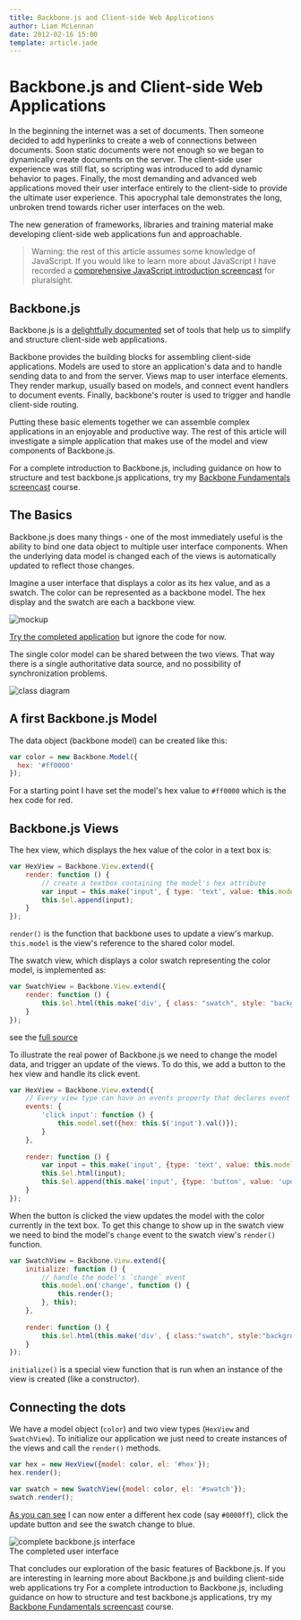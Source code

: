 ```yaml
---
title: Backbone.js and Client-side Web Applications
author: Liam McLennan
date: 2012-02-16 15:00
template: article.jade
---
```


Backbone.js and Client-side Web Applications
============

In the beginning the internet was a set of documents. Then someone decided to add hyperlinks to create a web of connections between documents. Soon static documents were not enough so we began to dynamically create documents on the server. The client-side user experience was still flat, so scripting was introduced to add dynamic behavior to pages. Finally, the most demanding and advanced web applications moved their user interface entirely to the client-side to provide the ultimate user experience. This apocryphal tale demonstrates the long, unbroken trend towards richer user interfaces on the web. 

The new generation of frameworks, libraries and training material make developing client-side web applications fun and approachable. 

> Warning: the rest of this article assumes some knowledge of JavaScript. If you would like to learn more about JavaScript I have recorded a [comprehensive JavaScript introduction screencast](http://pluralsight.com/training/Courses/TableOfContents/jscript-fundamentals) for pluralsight.

Backbone.js
-----------

Backbone.js is a [delightfully documented](http://backbonejs.org/) set of tools that help us to simplify and structure client-side web applications. 

Backbone provides the building blocks for assembling client-side applications. Models are used to store an application's data and to handle sending data to and from the server. Views map to user interface elements. They render markup, usually based on models, and connect event handlers to document events. Finally, backbone's router is used to trigger and handle client-side routing. 

Putting these basic elements together we can assemble complex applications in an enjoyable and productive way. The rest of this article will investigate a simple application that makes use of the model and view components of Backbone.js. 

For a complete introduction to Backbone.js, including guidance on how to structure and test backbone.js applications, try my [Backbone Fundamentals screencast](http://pluralsight.com/training/Courses/TableOfContents/backbone-fundamentals) course.

The Basics
----

Backbone.js does many things - one of the most immediately useful is the ability to bind one data object to multiple user interface components. When the underlying data model is changed each of the views is automatically updated to reflect those changes. 

Imagine a user interface that displays a color as its hex value, and as a swatch. The color can be represented as a backbone model. The hex display and the swatch are each a backbone view. 

<img alt="mockup" src="https://dl.dropbox.com/u/8948049/backbone/mockup.png" />

[Try the completed application](http://jsfiddle.net/ynkJE/171/) but ignore the code for now. 

The single color model can be shared between the two views. That way there is a single authoritative data source, and no possibility of synchronization problems. 

<img alt="class diagram" src="https://dl.dropbox.com/u/8948049/backbone/static.png" />

A first Backbone.js Model
------

The data object (backbone model) can be created like this:

```js
var color = new Backbone.Model({
  hex: '#ff0000'
});
```

For a starting point I have set the model's hex value to `#ff0000` which is the hex code for red.

Backbone.js Views
------

The hex view, which displays the hex value of the color in a text box is: 

```js
var HexView = Backbone.View.extend({
    render: function () {
        // create a textbox containing the model's hex attribute
        var input = this.make('input', { type: 'text', value: this.model.get('hex') });
        this.$el.append(input);
    }    
});
```

`render()` is the function that backbone uses to update a view's markup. `this.model` is the view's reference to the shared color model.

The swatch view, which displays a color swatch representing the color model, is implemented as:

```js
var SwatchView = Backbone.View.extend({
    render: function () {
        this.$el.html(this.make('div', { class: "swatch", style: "background-color: " + this.model.get('hex') }));
    }
});
```
see the [full source](http://jsfiddle.net/ynkJE/170/)

To illustrate the real power of Backbone.js we need to change the model data, and trigger an update of the views. To do this, we add a button to the hex view and handle its click event.

```js
var HexView = Backbone.View.extend({
    // Every view type can have an events property that declares event bindings.
    events: {
        'click input': function () {
            this.model.set({hex: this.$('input').val()});
        }
    },
    
    render: function () {
        var input = this.make('input', {type: 'text', value: this.model.get('hex')});
        this.$el.html(input);
        this.$el.append(this.make('input', {type: 'button', value: 'update'}));
    }    
});
```

When the button is clicked the view updates the model with the color currently in the text box. To get this change to show up in the swatch view we need to bind the model's `change` event to the swatch view's `render()` function. 

```js
var SwatchView = Backbone.View.extend({
    initialize: function () {
        // handle the model's `change` event
        this.model.on('change', function () {
            this.render();
        }, this);
    },
    
    render: function () {
        this.$el.html(this.make('div', { class:"swatch", style:"background-color: " + this.model.get('hex') }));        
    }
});
```

`initialize()` is a special view function that is run when an instance of the view is created (like a constructor).

Connecting the dots
-------------

We have a model object (`color`) and two view types (`HexView` and `SwatchView`). To initialize our application we just need to create instances of the views and call the `render()` methods. 

```js
var hex = new HexView({model: color, el: '#hex'});
hex.render();

var swatch = new SwatchView({model: color, el: '#swatch'});
swatch.render();​
```

[As you can see](http://jsfiddle.net/ynkJE/171/) I can now enter a different hex code (say `#0000ff`), click the update button and see the swatch change to blue.  

<img src="https://dl.dropbox.com/u/8948049/backbone/blue.gif" alt="complete backbone.js interface" />
<br/>The completed user interface

That concludes our exploration of the basic features of Backbone.js. If you are interesting in learning more about Backbone.js and building client-side web applications try For a complete introduction to Backbone.js, including guidance on how to structure and test backbone.js applications, try my [Backbone Fundamentals screencast](http://pluralsight.com/training/Courses/TableOfContents/backbone-fundamentals) course.